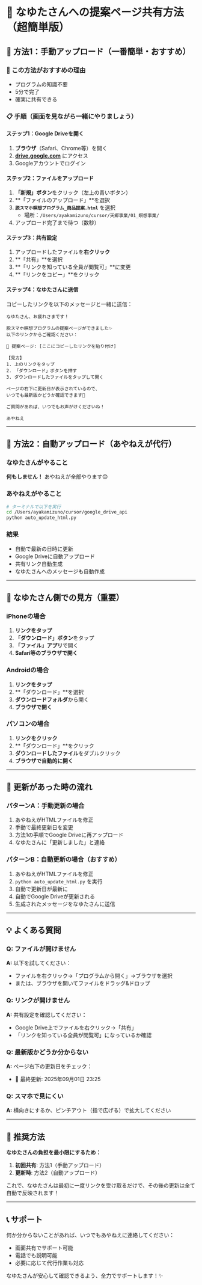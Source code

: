 # 🌟 なゆたさんへの提案ページ共有方法（超簡単版）

## 📱 方法1：手動アップロード（一番簡単・おすすめ）

### 🎯 この方法がおすすめの理由
- プログラムの知識不要
- 5分で完了
- 確実に共有できる

### 📋 手順（画面を見ながら一緒にやりましょう）

#### ステップ1：Google Driveを開く
1. **ブラウザ**（Safari、Chrome等）を開く
2. **[drive.google.com](https://drive.google.com)** にアクセス
3. Googleアカウントでログイン

#### ステップ2：ファイルをアップロード
1. **「新規」ボタン**をクリック（左上の青いボタン）
2. **「ファイルのアップロード」**を選択
3. **`脱スマホ瞑想プログラム_商品提案.html`** を選択
   - 場所：`/Users/ayakamizuno/cursor/天郷事業/01_瞑想事業/`
4. アップロード完了まで待つ（数秒）

#### ステップ3：共有設定
1. アップロードしたファイルを**右クリック**
2. **「共有」**を選択
3. **「リンクを知っている全員が閲覧可」**に変更
4. **「リンクをコピー」**をクリック

#### ステップ4：なゆたさんに送信
コピーしたリンクを以下のメッセージと一緒に送信：

```
なゆたさん、お疲れさまです！

脱スマホ瞑想プログラムの提案ページができました✨
以下のリンクからご確認ください：

📄 提案ページ: [ここにコピーしたリンクを貼り付け]

【見方】
1. 上のリンクをタップ
2. 「ダウンロード」ボタンを押す
3. ダウンロードしたファイルをタップして開く

ページの右下に更新日が表示されているので、
いつでも最新版かどうか確認できます📅

ご質問があれば、いつでもお声がけくださいね！

あやねえ
```

---

## 🤖 方法2：自動アップロード（あやねえが代行）

### なゆたさんがやること
**何もしません！** あやねえが全部やります😊

### あやねえがやること
```bash
# ターミナルで以下を実行
cd /Users/ayakamizuno/cursor/google_drive_api
python auto_update_html.py
```

### 結果
- 自動で最新の日時に更新
- Google Driveに自動アップロード
- 共有リンク自動生成
- なゆたさんへのメッセージも自動作成

---

## 📱 なゆたさん側での見方（重要）

### iPhoneの場合
1. **リンクをタップ**
2. **「ダウンロード」ボタン**をタップ
3. **「ファイル」アプリ**で開く
4. **Safari等のブラウザで開く**

### Androidの場合
1. **リンクをタップ**
2. **「ダウンロード」**を選択
3. **ダウンロードフォルダ**から開く
4. **ブラウザで開く**

### パソコンの場合
1. **リンクをクリック**
2. **「ダウンロード」**をクリック
3. **ダウンロードしたファイル**をダブルクリック
4. **ブラウザで自動的に開く**

---

## 🔄 更新があった時の流れ

### パターンA：手動更新の場合
1. あやねえがHTMLファイルを修正
2. 手動で最終更新日を変更
3. 方法1の手順でGoogle Driveに再アップロード
4. なゆたさんに「更新しました」と連絡

### パターンB：自動更新の場合（おすすめ）
1. あやねえがHTMLファイルを修正
2. `python auto_update_html.py` を実行
3. 自動で更新日が最新に
4. 自動でGoogle Driveが更新される
5. 生成されたメッセージをなゆたさんに送信

---

## 💡 よくある質問

### Q: ファイルが開けません
**A:** 以下を試してください：
- ファイルを右クリック→「プログラムから開く」→ブラウザを選択
- または、ブラウザを開いてファイルをドラッグ&ドロップ

### Q: リンクが開けません
**A:** 共有設定を確認してください：
- Google Drive上でファイルを右クリック→「共有」
- 「リンクを知っている全員が閲覧可」になっているか確認

### Q: 最新版かどうか分からない
**A:** ページ右下の更新日をチェック：
- 📅 最終更新: 2025年09月01日 23:25

### Q: スマホで見にくい
**A:** 横向きにするか、ピンチアウト（指で広げる）で拡大してください

---

## 🎯 推奨方法

**なゆたさんの負担を最小限にするため：**

1. **初回共有**: 方法1（手動アップロード）
2. **更新時**: 方法2（自動アップロード）

これで、なゆたさんは最初に一度リンクを受け取るだけで、その後の更新は全て自動で反映されます！

---

## 📞 サポート

何か分からないことがあれば、いつでもあやねえに連絡してください：
- 画面共有でサポート可能
- 電話でも説明可能
- 必要に応じて代行作業も対応

なゆたさんが安心して確認できるよう、全力でサポートします！✨
